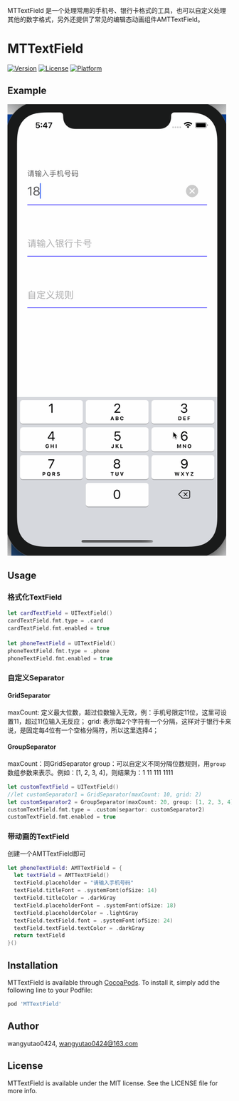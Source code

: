 
MTTextField 是一个处理常用的手机号、银行卡格式的工具，也可以自定义处理其他的数字格式，另外还提供了常见的编辑态动画组件AMTTextField。

# MTTextField

[![Version](https://img.shields.io/cocoapods/v/MTTextField.svg?style=flat)](https://cocoapods.org/pods/MTTextField)
[![License](https://img.shields.io/cocoapods/l/MTTextField.svg?style=flat)](https://cocoapods.org/pods/MTTextField)
[![Platform](https://img.shields.io/cocoapods/p/MTTextField.svg?style=flat)](https://cocoapods.org/pods/MTTextField)

## Example

[![demo](https://github.com/wangyutao0424/MTTextField/blob/master/demo.gif)](https://github.com/wangyutao0424/MTTextField/blob/master/demo.)


## Usage

### 格式化TextField
```swift
let cardTextField = UITextField()
cardTextField.fmt.type = .card
cardTextField.fmt.enabled = true

let phoneTextField = UITextField()
phoneTextField.fmt.type = .phone
phoneTextField.fmt.enabled = true
```

### 自定义Separator
#### GridSeparator
maxCount: 定义最大位数，超过位数输入无效，例：手机号限定11位，这里可设置11，超过11位输入无反应；
grid: 表示每2个字符有一个分隔，这样对于银行卡来说，是固定每4位有一个空格分隔符，所以这里选择4；

#### GroupSeparator
maxCount：同GridSeparator
group：可以自定义不同分隔位数规则，用`group`数组参数来表示。例如：[1, 2, 3, 4]，则结果为：1 11 111 1111
```swift
let customTextField = UITextField()
//let customSeparator1 = GridSeparator(maxCount: 10, grid: 2)
let customSeparator2 = GroupSeparator(maxCount: 20, group: [1, 2, 3, 4])
customTextField.fmt.type = .custom(separtor: customSeparator2)
customTextField.fmt.enabled = true
```

### 带动画的TextField
创建一个AMTTextField即可
```swift
let phoneTextField: AMTTextField = {
  let textField = AMTTextField()
  textField.placeholder = "请输入手机号码"
  textField.titleFont = .systemFont(ofSize: 14)
  textField.titleColor = .darkGray
  textField.placeholderFont = .systemFont(ofSize: 18)
  textField.placeholderColor = .lightGray
  textField.textField.font = .systemFont(ofSize: 24)
  textField.textField.textColor = .darkGray
  return textField
}()
```

## Installation

MTTextField is available through [CocoaPods](https://cocoapods.org). To install
it, simply add the following line to your Podfile:

```ruby
pod 'MTTextField'
```

## Author

wangyutao0424, wangyutao0424@163.com

## License

MTTextField is available under the MIT license. See the LICENSE file for more info.
